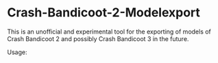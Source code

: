 # Crash-Bandicoot-2-Modelexport
This is an unofficial and experimental tool for the exporting of models of Crash Bandicoot 2 and possibly Crash Bandicoot 3 in the future.

Usage:
